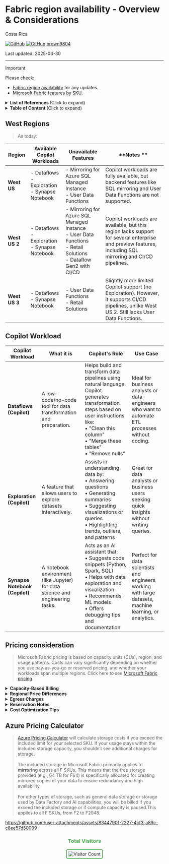 # Fabric region availability - Overview \&  Considerations

Costa Rica

[![GitHub](https://badgen.net/badge/icon/github?icon=github&label)](https://github.com) 
[![GitHub](https://img.shields.io/badge/--181717?logo=github&logoColor=ffffff)](https://github.com/)
[brown9804](https://github.com/brown9804)

Last updated: 2025-04-30

----------

> [!IMPORTANT]
>  Please check: <br/>
> - [Fabric region availability](https://learn.microsoft.com/en-us/fabric/admin/region-availability) for any updates. <br/>
> - [Microsoft Fabric features by SKU](https://learn.microsoft.com/en-us/fabric/enterprise/fabric-features).


<details>
<summary><b>List of References </b> (Click to expand)</summary>

- [Fabric region availability](https://learn.microsoft.com/en-us/fabric/admin/region-availability)
- [Limitations in Microsoft Fabric mirrored databases from Azure SQL Managed Instance (Preview)](https://learn.microsoft.com/en-us/fabric/database/mirrored-database/azure-sql-managed-instance-limitations)

</details>

<details>
<summary><b>Table of Content </b> (Click to expand)</summary>

- [West Regions](#west-regions)
- [Copilot Workload](#copilot-workload)
- [Pricing consideration](#pricing-consideration)
- [Azure Pricing Calculator](#azure-pricing-calculator)


</details>

## West Regions 

> As today:

| **Region**   | **Available Copilot Workloads**                     | **Unavailable Features**                                                                 | **Notes **                                                                                      |
|--------------|-----------------------------------------------------|-------------------------------------------------------------------------------------------|-------------------------------------------------------------------------------------------------------------|
| **West US**  | - Dataflows<br>- Exploration<br>- Synapse Notebook  | - Mirroring for Azure SQL Managed Instance<br>- User Data Functions                      | Copilot workloads are fully available, but backend features like SQL mirroring and User Data Functions are not supported. |
| **West US 2**| - Dataflows<br>- Exploration<br>- Synapse Notebook  | - Mirroring for Azure SQL Managed Instance<br>- User Data Functions<br>- Retail Solutions<br>- Dataflow Gen2 with CI/CD | Copilot workloads are available, but this region lacks support for several enterprise and preview features, including SQL mirroring and CI/CD pipelines. |
| **West US 3**| - Dataflows<br>- Synapse Notebook                   | - User Data Functions<br>- Retail Solutions                                              | Slightly more limited Copilot support (no Exploration). However, it supports CI/CD pipelines, unlike West US 2. Still lacks User Data Functions. |

## Copilot Workload

| **Copilot Workload**     | **What it is**                                                                 | **Copilot's Role**                                                                                                                                                                                                 | **Use Case**                                                                                          |
|--------------------------|--------------------------------------------------------------------------------|---------------------------------------------------------------------------------------------------------------------------------------------------------------------------------------------------------------------|--------------------------------------------------------------------------------------------------------|
| **Dataflows (Copilot)**  | A low-code/no-code tool for data transformation and preparation.              | Helps build and transform data pipelines using natural language. Copilot generates transformation steps based on user instructions like:<br>• "Clean this column"<br>• "Merge these tables"<br>• "Remove nulls"     | Ideal for business analysts or data engineers who want to automate ETL processes without coding.       |
| **Exploration (Copilot)**| A feature that allows users to explore datasets interactively.                | Assists in understanding data by:<br>• Answering questions<br>• Generating summaries<br>• Suggesting visualizations or queries<br>• Highlighting trends, outliers, and patterns                                   | Great for data analysts or business users seeking quick insights without writing queries.              |
| **Synapse Notebook (Copilot)** | A notebook environment (like Jupyter) for data science and engineering tasks. | Acts as an AI assistant that:<br>• Suggests code snippets (Python, Spark, SQL)<br>• Helps with data exploration and visualization<br>• Recommends ML models<br>• Offers debugging tips and documentation          | Perfect for data scientists and engineers working with large datasets, machine learning, or analytics. |

## Pricing consideration 

> Microsoft Fabric pricing is based on capacity units (CUs), region, and usage patterns. Costs can vary significantly depending on
> whether you use pay-as-you-go or reserved pricing, and whether your workloads span multiple regions. Click here to see [Microsoft Fabric pricing](https://azure.microsoft.com/en-us/pricing/details/microsoft-fabric/?msockid=38ec3806873362243e122ce086486339).

<details>
  <summary><strong>Capacity-Based Billing</strong></summary>

  > **Fabric uses Capacity Units (CUs)** to meter compute usage. You can choose between flexible or committed pricing models depending on your workload needs.

  1. Pay-as-you-go: No commitment, higher cost.
  2. Reserved capacity: 1-year commitment, up to ~41% savings.
  3. Example (F64 capacity):
     - Pay-as-you-go: ~$8,409.60/month
     - Reserved: ~$5,002.67/month
</details>

<details>
  <summary><strong>Regional Price Differences</strong></summary>

  > **Fabric pricing varies by Azure region** due to infrastructure, currency, and tax differences.

  1. Influencing factors:
     - Local infrastructure costs
     - Currency exchange rates
     - Regional taxes (e.g., IOF in Brazil)
  2. Always use the [Azure Pricing Calculator](https://azure.microsoft.com/en-us/pricing/calculator/?msockid=38ec3806873362243e122ce086486339) to check region-specific pricing.
</details>

<details>
  <summary><strong>Egress Charges</strong></summary>

  > **Data transfer between Azure regions incurs egress fees**, which are not included in Fabric capacity pricing.

  1. Applies when moving data across regions (e.g., West US to East US).
  2. Example: Transferring data from OneLake in West US 2 to another region may cost $0.02–$0.09 per GB, depending on the destination.
</details>

<details>
  <summary><strong>Reservation Notes</strong></summary>

  > **Reservations apply only to compute (CUs)** and require upfront configuration.

  1. Storage and networking are billed separately.
  2. Reservations do not auto-renew unless explicitly configured.
  3. You must specify:
     - Region
     - Billing frequency (monthly or upfront)
     - Number of CUs
</details>

<details>
  <summary><strong>Cost Optimization Tips</strong></summary>

  > **Strategies to reduce your Microsoft Fabric costs** while maintaining performance and flexibility.

  1. Use reservations for stable, predictable workloads.
  2. Avoid cross-region data movement to reduce egress charges.
  3. Right-size your capacity based on actual usage.
  4. Use the [Azure Pricing Calculator](https://azure.microsoft.com/en-us/pricing/calculator/?msockid=38ec3806873362243e122ce086486339) to simulate and compare configurations.
</details>

## Azure Pricing Calculator

> [Azure Pricing Calculator](https://azure.microsoft.com/en-us/pricing/calculator/?msockid=38ec3806873362243e122ce086486339) will calculate storage costs if you exceed the included limit for your selected SKU. If your usage stays within the included storage capacity, you shouldn’t see additional charges for storage. <br/> <br/> 
> The included storage in Microsoft Fabric primarily applies to **mirroring** across all F SKUs. This means that the free storage provided (e.g., 64 TB for F64) is specifically allocated for creating mirrored copies of your data to ensure redundancy and high availability. <br/> <br/>
> For other types of storage, such as general data storage or storage used by Data Factory and AI capabilities, you will be billed if you exceed the included storage or if compute capacity is paused.This applies to all F SKUs, from F2 to F2048.

https://github.com/user-attachments/assets/83447901-2227-4cf3-a89c-c8ee57d50009


<div align="center">
  <h3 style="color: #4CAF50;">Total Visitors</h3>
  <img src="https://profile-counter.glitch.me/brown9804/count.svg" alt="Visitor Count" style="border: 2px solid #4CAF50; border-radius: 5px; padding: 5px;"/>
</div>
